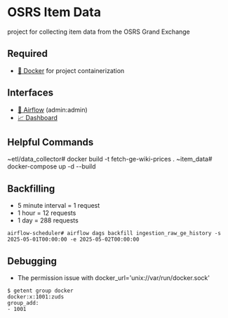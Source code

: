 # OSRS Item Data
project for collecting item data from the OSRS Grand Exchange

## Required
- [🐳 Docker](https://www.docker.com/) for project containerization

## Interfaces
- [📅 Airflow](http://localhost:8080/home) (admin:admin)
- [📈 Dashboard](http://localhost:8050)

## Helpful Commands
~etl/data_collector# docker build -t fetch-ge-wiki-prices .
~item_data# docker-compose up -d --build

## Backfilling
- 5 minute interval = 1 request
- 1 hour = 12 requests
- 1 day = 288 requests

```
airflow-scheduler# airflow dags backfill ingestion_raw_ge_history -s 2025-05-01T00:00:00 -e 2025-05-02T00:00:00
```

## Debugging
- The permission issue with docker_url='unix://var/run/docker.sock'
```
$ getent group docker
docker:x:1001:zuds
group_add:
- 1001
```